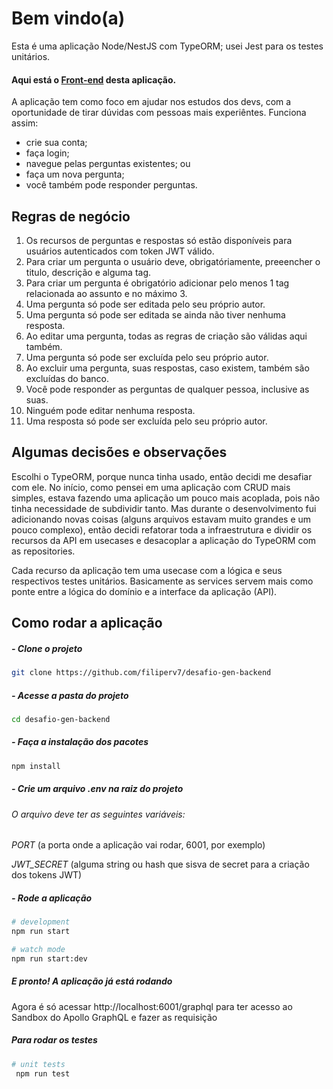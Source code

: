 # Bem vindo(a)
Esta é uma aplicação Node/NestJS com TypeORM; usei Jest para os testes unitários.

#### Aqui está o [Front-end](https://github.com/filiperv7/desafio-gen-frontend) desta aplicação.

A aplicação tem como foco em ajudar nos estudos dos devs, com a oportunidade de tirar dúvidas com pessoas mais experiêntes. Funciona assim:
- crie sua conta;
- faça login;
- navegue pelas perguntas existentes; ou
- faça um nova pergunta;
- você também pode responder perguntas.

## Regras de negócio
1. Os recursos de perguntas e respostas só estão disponíveis para usuários autenticados com token JWT válido.
2. Para criar um pergunta o usuário deve, obrigatóriamente, preeencher o titulo, descrição e alguma tag.
3. Para criar um pergunta é obrigatório adicionar pelo menos 1 tag relacionada ao assunto e no máximo 3.
4. Uma pergunta só pode ser editada pelo seu próprio autor.
5. Uma pergunta só pode ser editada se ainda não tiver nenhuma resposta.
6. Ao editar uma pergunta, todas as regras de criação são válidas aqui também.
7. Uma pergunta só pode ser excluída pelo seu próprio autor.
8. Ao excluir uma pergunta, suas respostas, caso existem, também são excluídas do banco.
9. Você pode responder as perguntas de qualquer pessoa, inclusive as suas.
10. Ninguém pode editar nenhuma resposta.
11. Uma resposta só pode ser excluída pelo seu próprio autor.

## Algumas decisões e observações
Escolhi o TypeORM, porque nunca tinha usado, então decidi me desafiar com ele.
No início, como pensei em uma aplicação com CRUD mais simples, estava fazendo uma aplicação um pouco mais acoplada, pois não tinha necessidade de subdividir tanto. Mas durante o desenvolvimento fui adicionando novas coisas (alguns arquivos estavam muito grandes e um pouco complexo), então decidi refatorar toda a infraestrutura e dividir os recursos da API em usecases e desacoplar a aplicação do TypeORM com as repositories.

Cada recurso da aplicação tem uma usecase com a lógica e seus respectivos testes unitários. Basicamente as services servem mais como ponte entre a lógica do domínio e a interface da aplicação (API).

## Como rodar a aplicação

##### - Clone o projeto
```bash
git clone https://github.com/filiperv7/desafio-gen-backend
```

##### - Acesse a pasta do projeto
```bash
cd desafio-gen-backend
```

##### - Faça a instalação dos pacotes

```bash
npm install
```

##### - Crie um arquivo .env na raiz do projeto
###### O arquivo deve ter as seguintes variáveis:

_PORT_ (a porta onde a aplicação vai rodar, 6001, por exemplo)

_JWT_SECRET_ (alguma string ou hash que sisva de secret para a criação dos tokens JWT)

##### - Rode a aplicação

```bash
# development
npm run start

# watch mode
npm run start:dev
```

##### E pronto! A aplicação já está rodando
Agora é só acessar http://localhost:6001/graphql para ter acesso ao Sandbox do Apollo GraphQL e fazer as requisição

##### Para rodar os testes

```bash
# unit tests
 npm run test
```

